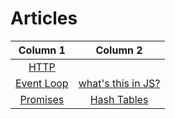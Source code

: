 # Articles
| Column 1 | Column 2 |  
|:-------:|:--------:|
|[HTTP](https://developer.mozilla.org/en-US/docs/Web/HTTP/Overview)
| [Event Loop](https://www.educative.io/edpresso/what-is-an-event-loop-in-javascript)| [what's this in JS?](https://www.w3schools.com/js/js_this.asp)     
| [Promises](https://www.geeksforgeeks.org/javascript-promises/) | [Hash Tables](https://www.freecodecamp.org/news/javascript-hash-table-associative-array-hashing-in-js/)     
